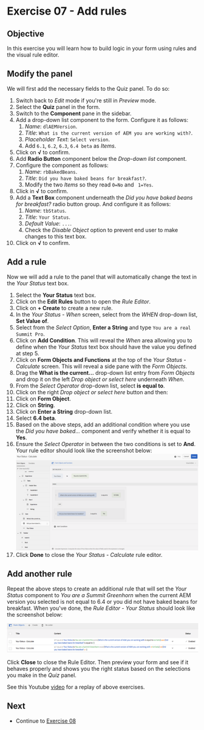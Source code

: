 # Exercise 07 - Add rules

## Objective
In this exercise you will learn how to build logic in your form using rules and the visual rule editor.

## Modify the panel
We will first add the necessary fields to the Quiz panel. To do so:
1. Switch back to *Edit* mode if you're still in *Preview* mode.
1. Select the **Quiz** panel in the form.
2. Switch to the **Component** pane in the sidebar.
3. Add a drop-down list component to the form. Configure it as follows:
   1. *Name*: `dlAEMVersion`.
   2. *Title*: `What is the current version of AEM you are working with?`.
   3. *Placeholder Text*: `Select version`.
   4. Add `6.1`, `6.2`, `6.3`, `6.4 beta` as *Items*.
4. Click on **√** to confirm.
5. Add **Radio Button** component below the *Drop-down list* component.
6. Configure the component as follows:
   1. *Name*: `rbBakedBeans`.
   2. *Title*: `Did you have baked beans for breakfast?`.
   3. Modify the two *Items* so they read `0=No` and ` 1=Yes`.
7. Click in **√** to confirm.
8. Add a **Text Box** component underneath the *Did you have baked beans for breakfast?* radio button group. And configure it as follows:
   1. *Name*: `tbStatus`.
   2. *Title*: `Your Status`.
   3. *Default Value*: `...`.
   4. Check the *Disable Object* option to prevent end user to make changes to this text box.
9. Click on **√** to confirm.

## Add a rule
Now we will add a rule to the panel that will automatically change the text in the *Your Status* text box.
1. Select the **Your Status** text box.
2. Click on the **Edit Rules** button to open the *Rule Editor*.
3. Click on **+ Create** to create a new rule.
4. In the *Your Status - When* screen, select from the *WHEN* drop-down list, **Set Value of**.
5. Select from the *Select Option*, **Enter a String** and type `You are a real Summit Pro`.
6. Click on **Add Condition**. This will reveal the *When* area allowing you to define when the *Your Status* text box should have the value you defined at step 5.
7. Click on **Form Objects and Functions** at the top of the *Your Status - Calculate* screen. This will reveal a side pane with the *Form Objects*.
8. Drag the **What is the current...** drop-down list entry from *Form Objects* and drop it on the left *Drop object or select here* underneath *When*.
9. From the *Select Operator* drop-down list, select **is equal to**.
10. Click on the right *Drop object or select here* button and then:
   1. Click on **Form Object**.
   2. Click on **String**.
   3. Click on **Enter a String** drop-down list.
   4. Select **6.4 beta**.
11. Based on the above steps, add an additional condition where you use the *Did you have baked...* component and verify whether it is equal to **Yes**.
12. Ensure the *Select Operator* in between the two conditions is set to **And**.\
Your rule editor should look like the screenshot below:\
![Rule Editor](../images/ruleeditor.png)
13. Click **Done** to close the *Your Status - Calculate* rule editor.

## Add another rule
Repeat the above steps to create an additional rule that will set the *Your Status* component to *You are a Summit Greenhorn* when the current AEM version you selected is not equal to 6.4 or you did not have baked beans for breakfast.
When you've done, the *Rule Editor - Your Status* should look like the screenshot below:

![Rules](../images/rules.png)

Click **Close** to close the Rule Editor. Then preview your form and see if it behaves properly and shows you the right status based on the selections you make in the *Quiz* panel.

See this Youtube [video](https://youtu.be/OLIMICi52a4) for a replay of above exercises.


## Next
* Continue to [Exercise 08](../exercise08/)
